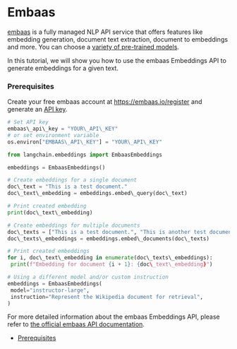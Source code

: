 # Embaas

[embaas](https://embaas.io) is a fully managed NLP API service that offers features like embedding generation, document text extraction, document to embeddings and more. You can choose a [variety of pre-trained models](https://embaas.io/docs/models/embeddings).

In this tutorial, we will show you how to use the embaas Embeddings API to generate embeddings for a given text.

### Prerequisites[​](#prerequisites "Direct link to Prerequisites")

Create your free embaas account at <https://embaas.io/register> and generate an [API key](https://embaas.io/dashboard/api-keys).

```python
# Set API key  
embaas\_api\_key = "YOUR\_API\_KEY"  
# or set environment variable  
os.environ["EMBAAS\_API\_KEY"] = "YOUR\_API\_KEY"  

```

```python
from langchain.embeddings import EmbaasEmbeddings  

```

```python
embeddings = EmbaasEmbeddings()  

```

```python
# Create embeddings for a single document  
doc\_text = "This is a test document."  
doc\_text\_embedding = embeddings.embed\_query(doc\_text)  

```

```python
# Print created embedding  
print(doc\_text\_embedding)  

```

```python
# Create embeddings for multiple documents  
doc\_texts = ["This is a test document.", "This is another test document."]  
doc\_texts\_embeddings = embeddings.embed\_documents(doc\_texts)  

```

```python
# Print created embeddings  
for i, doc\_text\_embedding in enumerate(doc\_texts\_embeddings):  
 print(f"Embedding for document {i + 1}: {doc\_text\_embedding}")  

```

```python
# Using a different model and/or custom instruction  
embeddings = EmbaasEmbeddings(  
 model="instructor-large",  
 instruction="Represent the Wikipedia document for retrieval",  
)  

```

For more detailed information about the embaas Embeddings API, please refer to [the official embaas API documentation](https://embaas.io/api-reference).

- [Prerequisites](#prerequisites)
